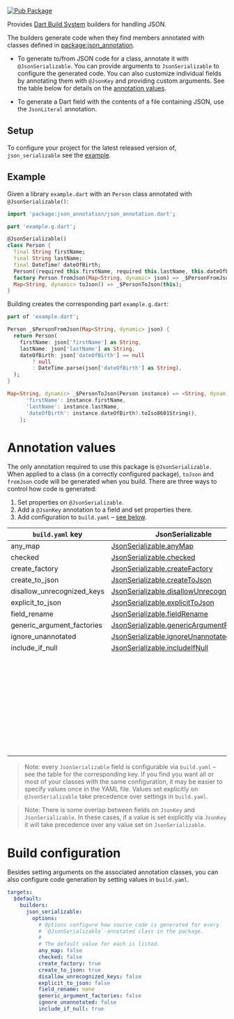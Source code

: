 [![Pub Package](https://img.shields.io/pub/v/json_serializable.svg)](https://pub.dev/packages/json_serializable)

Provides [Dart Build System] builders for handling JSON.

The builders generate code when they find members annotated with classes defined
in [package:json_annotation].

- To generate to/from JSON code for a class, annotate it with
  `@JsonSerializable`. You can provide arguments to `JsonSerializable` to
  configure the generated code. You can also customize individual fields by
  annotating them with `@JsonKey` and providing custom arguments. See the table
  below for details on the [annotation values](#annotation-values).

- To generate a Dart field with the contents of a file containing JSON, use the
  `JsonLiteral` annotation.

## Setup

To configure your project for the latest released version of,
`json_serializable` see the [example].

## Example

Given a library `example.dart` with an `Person` class annotated with
`@JsonSerializable()`:

```dart
import 'package:json_annotation/json_annotation.dart';

part 'example.g.dart';

@JsonSerializable()
class Person {
  final String firstName;
  final String lastName;
  final DateTime? dateOfBirth;
  Person({required this.firstName, required this.lastName, this.dateOfBirth});
  factory Person.fromJson(Map<String, dynamic> json) => _$PersonFromJson(json);
  Map<String, dynamic> toJson() => _$PersonToJson(this);
}
```

Building creates the corresponding part `example.g.dart`:

```dart
part of 'example.dart';

Person _$PersonFromJson(Map<String, dynamic> json) {
  return Person(
    firstName: json['firstName'] as String,
    lastName: json['lastName'] as String,
    dateOfBirth: json['dateOfBirth'] == null
        ? null
        : DateTime.parse(json['dateOfBirth'] as String),
  );
}

Map<String, dynamic> _$PersonToJson(Person instance) => <String, dynamic>{
      'firstName': instance.firstName,
      'lastName': instance.lastName,
      'dateOfBirth': instance.dateOfBirth?.toIso8601String(),
    };
```

# Annotation values

The only annotation required to use this package is `@JsonSerializable`. When
applied to a class (in a correctly configured package), `toJson` and `fromJson`
code will be generated when you build. There are three ways to control how code
is generated:

1. Set properties on `@JsonSerializable`.
2. Add a `@JsonKey` annotation to a field and set properties there.
3. Add configuration to `build.yaml` – [see below](#build-configuration).

| `build.yaml` key           | JsonSerializable                            | JsonKey                     |
| -------------------------- | ------------------------------------------- | --------------------------- |
| any_map                    | [JsonSerializable.anyMap]                   |                             |
| checked                    | [JsonSerializable.checked]                  |                             |
| create_factory             | [JsonSerializable.createFactory]            |                             |
| create_to_json             | [JsonSerializable.createToJson]             |                             |
| disallow_unrecognized_keys | [JsonSerializable.disallowUnrecognizedKeys] |                             |
| explicit_to_json           | [JsonSerializable.explicitToJson]           |                             |
| field_rename               | [JsonSerializable.fieldRename]              |                             |
| generic_argument_factories | [JsonSerializable.genericArgumentFactories] |                             |
| ignore_unannotated         | [JsonSerializable.ignoreUnannotated]        |                             |
| include_if_null            | [JsonSerializable.includeIfNull]            | [JsonKey.includeIfNull]     |
|                            |                                             | [JsonKey.defaultValue]      |
|                            |                                             | [JsonKey.disallowNullValue] |
|                            |                                             | [JsonKey.fromJson]          |
|                            |                                             | [JsonKey.ignore]            |
|                            |                                             | [JsonKey.name]              |
|                            |                                             | [JsonKey.required]          |
|                            |                                             | [JsonKey.toJson]            |
|                            |                                             | [JsonKey.unknownEnumValue]  |
|                            |                                             | [JsonKey.extra]             |

[JsonSerializable.anyMap]: https://pub.dev/documentation/json_annotation/4.0.1/json_annotation/JsonSerializable/anyMap.html
[JsonSerializable.checked]: https://pub.dev/documentation/json_annotation/4.0.1/json_annotation/JsonSerializable/checked.html
[JsonSerializable.createFactory]: https://pub.dev/documentation/json_annotation/4.0.1/json_annotation/JsonSerializable/createFactory.html
[JsonSerializable.createToJson]: https://pub.dev/documentation/json_annotation/4.0.1/json_annotation/JsonSerializable/createToJson.html
[JsonSerializable.disallowUnrecognizedKeys]: https://pub.dev/documentation/json_annotation/4.0.1/json_annotation/JsonSerializable/disallowUnrecognizedKeys.html
[JsonSerializable.explicitToJson]: https://pub.dev/documentation/json_annotation/4.0.1/json_annotation/JsonSerializable/explicitToJson.html
[JsonSerializable.fieldRename]: https://pub.dev/documentation/json_annotation/4.0.1/json_annotation/JsonSerializable/fieldRename.html
[JsonSerializable.genericArgumentFactories]: https://pub.dev/documentation/json_annotation/4.0.1/json_annotation/JsonSerializable/genericArgumentFactories.html
[JsonSerializable.ignoreUnannotated]: https://pub.dev/documentation/json_annotation/4.0.1/json_annotation/JsonSerializable/ignoreUnannotated.html
[JsonSerializable.includeIfNull]: https://pub.dev/documentation/json_annotation/4.0.1/json_annotation/JsonSerializable/includeIfNull.html
[JsonKey.includeIfNull]: https://pub.dev/documentation/json_annotation/4.0.1/json_annotation/JsonKey/includeIfNull.html
[JsonKey.defaultValue]: https://pub.dev/documentation/json_annotation/4.0.1/json_annotation/JsonKey/defaultValue.html
[JsonKey.disallowNullValue]: https://pub.dev/documentation/json_annotation/4.0.1/json_annotation/JsonKey/disallowNullValue.html
[JsonKey.fromJson]: https://pub.dev/documentation/json_annotation/4.0.1/json_annotation/JsonKey/fromJson.html
[JsonKey.ignore]: https://pub.dev/documentation/json_annotation/4.0.1/json_annotation/JsonKey/ignore.html
[JsonKey.name]: https://pub.dev/documentation/json_annotation/4.0.1/json_annotation/JsonKey/name.html
[JsonKey.required]: https://pub.dev/documentation/json_annotation/4.0.1/json_annotation/JsonKey/required.html
[JsonKey.toJson]: https://pub.dev/documentation/json_annotation/4.0.1/json_annotation/JsonKey/toJson.html
[JsonKey.unknownEnumValue]: https://pub.dev/documentation/json_annotation/4.0.1/json_annotation/JsonKey/unknownEnumValue.html
[JsonKey.extra]: https://pub.dev/documentation/json_annotation/latest/json_annotation/JsonKey/extra.html

> Note: every `JsonSerializable` field is configurable via `build.yaml` –
> see the table for the corresponding key.
> If you find you want all or most of your classes with the same configuration,
> it may be easier to specify values once in the YAML file. Values set
> explicitly on `@JsonSerializable` take precedence over settings in
> `build.yaml`.

> Note: There is some overlap between fields on `JsonKey` and
> `JsonSerializable`. In these cases, if a value is set explicitly via `JsonKey`
> it will take precedence over any value set on `JsonSerializable`.  

# Build configuration

Besides setting arguments on the associated annotation classes, you can also
configure code generation by setting values in `build.yaml`.

```yaml
targets:
  $default:
    builders:
      json_serializable:
        options:
          # Options configure how source code is generated for every
          # `@JsonSerializable`-annotated class in the package.
          #
          # The default value for each is listed.
          any_map: false
          checked: false
          create_factory: true
          create_to_json: true
          disallow_unrecognized_keys: false
          explicit_to_json: false
          field_rename: none
          generic_argument_factories: false
          ignore_unannotated: false
          include_if_null: true
```

[example]: https://github.com/google/json_serializable.dart/tree/master/example
[dart build system]: https://github.com/dart-lang/build
[package:json_annotation]: https://pub.dev/packages/json_annotation
